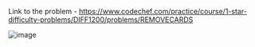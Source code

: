 Link to the problem - https://www.codechef.com/practice/course/1-star-difficulty-problems/DIFF1200/problems/REMOVECARDS


![image](https://github.com/Haleshot/Competitive-Programming/assets/57552973/f450e1cd-e34d-447f-913e-3d2a7b561987)
